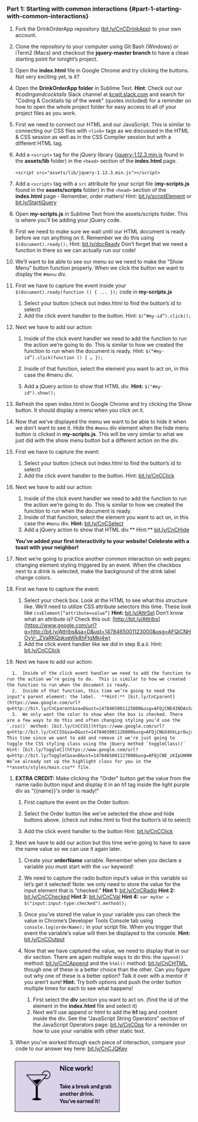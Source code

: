 ### Part 1:  Starting with common interactions {#part-1-starting-with-common-interactions}

1.  Fork the DrinkOrderApp repository ([bit.ly/CnCDrinkApp](https://www.google.com/url?q=http://bit.ly/CnCDrinkApp&sa=D&ust=1478465001097000&usg=AFQjCNH9ExQF2ZKCvBQ0aNG3T7FYe9xDwQ)) to your own account.

1.  Clone the repository to your computer using Git Bash (Windows)  or iTerm2 (Macs) and checkout the **jquery-master branch** to have a clean starting point for tonight’s project.

1.  Open the **index.html** file in Google Chrome and try clicking the buttons.  Not very exciting yet, is it?

1.  Open the **DrinkOrderApp folder** in Sublime Text.
 **Hint**: Check out our *#codingandcocktails* Slack channel at [kcwit.slack.com](https://www.google.com/url?q=http://kcwit.slack.com&sa=D&ust=1478465001101000&usg=AFQjCNFMSx87xEDMJXGjwC-ldhqmr9aXXg) and search for &quot;Coding &amp; Cocktails tip of the week&quot; (quotes included) for a reminder on how to open the whole project folder for easy access to all of your project files as you work.

1.  First we need to connect our HTML and our JavaScript.  This is similar to connecting our CSS files with `<link>` tags as we discussed in the HTML &amp; CSS session as well as in the CSS Compiler session but with a different HTML tag.

  1.  Add a `<script>` tag for the jQuery library ([jquery-1.12.3.min.js](https://www.google.com/url?q=https://github.com/KansasCityWomeninTechnology/DrinkOrderApp/blob/jquery-master/assets/lib/jquery-1.12.3.min.js&sa=D&ust=1478465001104000&usg=AFQjCNGu8qGW-WYNlBHwzlzR9ABIcGKm3A) found in the **assets/lib** folder)  in the `<head>` section of the **index.html** page.

      `<script src="assets/lib/jquery-1.12.3.min.js"></script>`

   1.  Add a `<script>` tag with a `src` attribute  for your script file (**my-scripts.js** found in the **assets/scripts** folder) in the `<head>` section of the **index.html** page  - Remember, order matters! Hint: [bit.ly/scriptElement](https://www.google.com/url?q=http://bit.ly/scriptElement&sa=D&ust=1478465001107000&usg=AFQjCNGGBgb6RmAH_zRr5ahiZPKi8HOWeg) or [bit.ly/StartjQuery](https://www.google.com/url?q=http://bit.ly/StartjQuery&sa=D&ust=1478465001108000&usg=AFQjCNGrFFQhedkvMZmSRc6-7458mBCZ4A) 

1.  Open **my-scripts.js** in Sublime Text from the assets/scripts folder. This is where you’ll be adding your jQuery code.

1.  First we need to make sure we wait until our HTML document is ready before we run anything on it.  Remember we do this using `$(document).ready();`  Hint: [bit.ly/docReady](https://www.google.com/url?q=http://bit.ly/docReady&sa=D&ust=1478465001110000&usg=AFQjCNFPlR8KVar8yLLamN-w76KLh-3Fxw) Don’t forget that we need a function in there so we can actually run our code!

1.  We’ll want to be able to see our menu so we need to make the “Show Menu” button function properly.  When we click the button we want to display the `#menu` div.

  1.  First we have to capture the event inside your `$(document).ready(function () { ... });` code in **my-scripts.js**

      1.  Select your button (check out index.html to find the button’s id to select)
      2.  Add the click event handler to the button.
   Hint: `$(“#my-id”).click();`

  1.  Next we have to add our action:

      1.  Inside of the click event handler we need to add the function to run the action we’re going to do.  This is similar to how we created the function to run when the document is ready. Hint: `$(“#my-id”).click(function () { … });`

      1.  Inside of that function, select the element you want to act on, in this case the #menu div.
      2.  Add a jQuery action to show that HTML div. **Hint:** `$("#my-id").show();`

1.  Refresh the open index.html in Google Chrome and try clicking the Show button.  It should display a menu when you click on it.

1.  Now that we’ve displayed the menu we want to be able to hide it when we don’t want to see it. Hide the `#menu` div element when the hide menu button is clicked in **my-scripts.js**.  This will be very similar to what we just did with the show menu button but a different action on the div.

  1.  First we have to capture the event:

      1.  Select your button (check out index.html to find the button’s id to select)
      2.  Add the click event handler to the button. Hint: [bit.ly/CnCClick](https://www.google.com/url?q=http://bit.ly/CnCClick&sa=D&ust=1478465001119000&usg=AFQjCNGFLGYK72Z48aU6ZdHoxPLn8iGxog)

  1.  Next we have to add our action:

      1.  Inside of the click event handler we need to add the function to run the action we’re going to do.  This is similar to how we created the function to run when the document is ready.
      2.  Inside of that function, select the element you want to act on, in this case the `#menu` div. **Hint:** [bit.ly/CnCSelect](https://www.google.com/url?q=http://bit.ly/CnCSelect&sa=D&ust=1478465001120000&usg=AFQjCNGaRchbzwN8596cSVEIHMgC15TjMw)
      3.  Add a jQuery action to show that HTML div.** Hint:** [bit.ly/CnCHide](https://www.google.com/url?q=http://bit.ly/CnCHide&sa=D&ust=1478465001121000&usg=AFQjCNF9S4iE-RvWIXx6KJXlfMajErm5JA)

      **You’ve added your first interactivity to your website! Celebrate with a toast with your neighbor!**

1.  Next we’re going to practice another common interaction on web pages: changing element styling triggered by an event.  When the checkbox next to a drink is selected, make the background of the drink label change colors.

  1.  First we have to capture the event:

      1.  Select your check box.  Look at the HTML to see what this structure like.  We’ll need to utilize CSS attribute selectors this time.  These look like `cssElement[“attribute=value”]`  **Hint:** [bit.ly/AttrSel](https://www.google.com/url?q=http://bit.ly/AttrSel&sa=D&ust=1478465001123000&usg=AFQjCNFzA6j1pTSbCYy1Jdaw_6qogQq-ow)  Don’t know what an attribute is?  Check this out: [http://bit.ly/Attribs](https://www.google.com/url?q=http://bit.ly/Attribs&sa=D&ust=1478465001123000&usg=AFQjCNHOyV-_ZVaRKQqkxeWk8hFtgMkj4w)
      2.  Add the click event handler like we did in step 8.a.ii. Hint: [bit.ly/CnCClick](https://www.google.com/url?q=http://bit.ly/CnCClick&sa=D&ust=1478465001124000&usg=AFQjCNFw0nbArp22p-QXn-lbW3BIz9vExQ)

   1.  Next we have to add our action:

      1.  Inside of the click event handler we need to add the function to run the action we’re going to do.  This is similar to how we created the function to run when the document is ready.
      2.  Inside of that function, this time we’re going to need the input’s parent element: the label.  **Hint:** [bit.ly/CnCparent](https://www.google.com/url?q=http://bit.ly/CnCparent&sa=D&ust=1478465001125000&usg=AFQjCNE4INDAs5xRmmQl2TP1uUcO0N0qNg)
      3.  We only want the color to show when the box is checked. There are a few ways to do this and often changing styling you’d use the `.css()` method: [bit.ly/CnCCSS](https://www.google.com/url?q=http://bit.ly/CnCCSS&sa=D&ust=1478465001126000&usg=AFQjCNGX4XkLprOujxC6Yb72j_nna1rLVw).  This time since we want to add and remove it we’re just going to toggle the CSS styling class using the jQuery method `toggleClass()` Hint: [bit.ly/ToggleC](https://www.google.com/url?q=http://bit.ly/ToggleC&sa=D&ust=1478465001127000&usg=AFQjCNE_zKIpUHHNGJONJhbO2zFA_W4qng)  We’ve already set up the highlight class for you in the **assets/styles/main.css** file.

1.  **EXTRA CREDIT:** Make clicking the &quot;Order&quot; button get the value from the name radio button input and display it in an h1 tag inside the light purple div as &quot;{{name}}&#039;s order is ready!&quot;

    1.  First capture the event on the Order button:

      1.  Select the Order button like we’ve selected the show and hide buttons above. (check out index.html to find the button’s id to select)
      2.  Add the click event handler to the button Hint: [bit.ly/CnCClick](https://www.google.com/url?q=http://bit.ly/CnCClick&sa=D&ust=1478465001130000&usg=AFQjCNE9sKnrtJJdiDZGcwrRkpyOAwaCvg)

  1.  Next we have to add our action but this time we’re going to have to save the name value so we can use it again later.

      1.  Create your **orderName** variable.  Remember when you declare a variable you must start with the `var` keyword!
      2.  We need to capture the radio button input’s value in this variable  so let’s get it selected!  Note: we only need to store the value for the input element that is “checked.” **Hint 1:** [bit.ly/CnCRadio](https://www.google.com/url?q=http://bit.ly/CnCRadio&sa=D&ust=1478465001132000&usg=AFQjCNFkmjVHQ0WwM9G63fZV5-bX8fqeJw) **Hint 2:** [bit.ly/CnCChecked](https://www.google.com/url?q=http://bit.ly/CnCChecked&sa=D&ust=1478465001132000&usg=AFQjCNFZgHb8xRUU7F6LTxdIxX_SV1JhWw) **Hint 3:** [bit.ly/CnCVal](https://www.google.com/url?q=http://bit.ly/CnCVal&sa=D&ust=1478465001133000&usg=AFQjCNEOLMx1XT212cHayeyAbhTunDflNg) **Hint 4:** `var myVar = $("input:input-type:checked").method();`
      3.  Once you’ve stored the value in your variable you can check the value in Chrome’s Developer Tools Console tab using `console.log(orderName);` in your script file.  When you trigger that event the variable’s value will then be displayed to the console. **Hint:** [bit.ly/CnCOutput](https://www.google.com/url?q=http://bit.ly/CnCOutput&sa=D&ust=1478465001134000&usg=AFQjCNHDSiJ8zJLGg95S38Ws9bEWEJ5MqA)
      4.  Now that we have captured the value, we need to display that in our div section.  There are again multiple ways to do this: the `append()` method: [bit.ly/CnCAppend](https://www.google.com/url?q=http://bit.ly/CnCAppend&sa=D&ust=1478465001135000&usg=AFQjCNFAooIPIYNCGDvIZY5yeUa3cnujdA)  and the `html()` method: [bit.ly/CnCHTML](https://www.google.com/url?q=http://bit.ly/CnCHTML&sa=D&ust=1478465001136000&usg=AFQjCNESja_ZrBwZQEzlOdoa0cm7Zc9EQg), though one of these is a better choice than the other. Can you figure out why one of these is a better option?  Talk it over with a mentor if you aren’t sure! **Hint:** Try both options and push the order button multiple times for each to see what happens!

          1.  First select the **div** section you want to act on.  (find the id of the element in the **index.html** file and select it)
          2.  Next we’ll use append or html to add the **h1** tag and content inside the div.  See the “JavaScript String Operators” section of the JavaScript Operators page: [bit.ly/CnCOps](https://www.google.com/url?q=http://bit.ly/CnCOps&sa=D&ust=1478465001138000&usg=AFQjCNHd1dETEbK7HqdUp4_xpbzux9jSdw) for a reminder on how to use your variable with other static text.

1.  When you’ve worked through each piece of interaction, compare your code to our answer key here: [bit.ly/CnCJQKey](https://www.google.com/url?q=http://bit.ly/CnCJQKey&sa=D&ust=1478465001139000&usg=AFQjCNFWDkypYN04_B0SfWNUXHcpaF8HGw) 

![](../images/drink.png)
